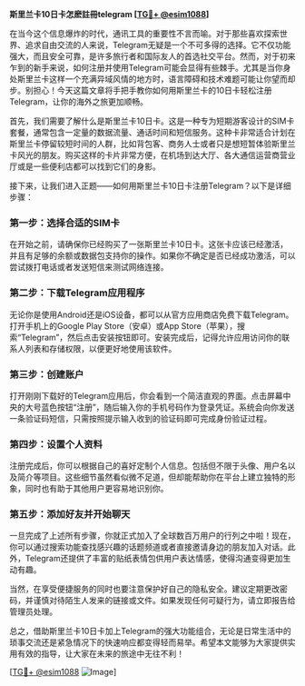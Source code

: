 **斯里兰卡10日卡怎麽註冊telegram [[TG💪+ @esim1088](https://t.me/s/esim1088)]**

在当今这个信息爆炸的时代，通讯工具的重要性不言而喻。对于那些喜欢探索世界、追求自由交流的人来说，Telegram无疑是一个不可多得的选择。它不仅功能强大，而且安全可靠，是许多旅行者和国际友人的首选社交平台。然而，对于初来乍到的新手来说，如何注册并使用Telegram可能会显得有些棘手。尤其是当你身处斯里兰卡这样一个充满异域风情的地方时，语言障碍和技术难题可能让你望而却步。别担心！今天这篇文章将手把手教你如何用斯里兰卡的10日卡轻松注册Telegram，让你的海外之旅更加顺畅。

首先，我们需要了解什么是斯里兰卡10日卡。这是一种专为短期游客设计的SIM卡套餐，通常包含一定量的数据流量、通话时间和短信服务。这种卡非常适合计划在斯里兰卡停留较短时间的人群，比如背包客、商务人士或者只是想短暂体验斯里兰卡风光的朋友。购买这样的卡片非常方便，在机场到达大厅、各大通信运营商营业厅或是一些便利店都可以找到它们的身影。

接下来，让我们进入正题——如何用斯里兰卡10日卡注册Telegram？以下是详细步骤：

### 第一步：选择合适的SIM卡
在开始之前，请确保你已经购买了一张斯里兰卡10日卡。这张卡应该已经激活，并且有足够的余额或数据包支持你的操作。如果你不确定是否已经成功激活，可以尝试拨打电话或者发送短信来测试网络连接。

### 第二步：下载Telegram应用程序
无论你是使用Android还是iOS设备，都可以从官方应用商店免费下载Telegram。打开手机上的Google Play Store（安卓）或App Store（苹果），搜索“Telegram”，然后点击安装按钮即可。安装完成后，记得允许应用访问你的联系人列表和存储权限，以便更好地使用该软件。

### 第三步：创建账户
打开刚刚下载好的Telegram应用后，你会看到一个简洁直观的界面。点击屏幕中央的大号蓝色按钮“注册”，随后输入你的手机号码作为登录凭证。系统会向你发送一条验证码短信，只需按照提示输入收到的验证码即可完成身份验证过程。

### 第四步：设置个人资料
注册完成后，你可以根据自己的喜好定制个人信息。包括但不限于头像、用户名以及简介等项目。这些细节虽然看似微不足道，但却能帮助你在平台上建立独特的形象，同时也有助于其他用户更容易地识别你。

### 第五步：添加好友并开始聊天
一旦完成了上述所有步骤，你就正式加入了全球数百万用户的行列之中啦！现在，你可以通过搜索功能查找感兴趣的话题频道或者直接邀请身边的朋友加入对话。此外，Telegram还提供了丰富的贴纸表情包供用户表达情感，使得沟通变得更加生动有趣。

当然，在享受便捷服务的同时也要注意保护好自己的隐私安全。建议定期更改密码，并谨慎对待陌生人发来的链接或文件。如果发现任何可疑行为，请立即报告给管理员处理。

总之，借助斯里兰卡10日卡加上Telegram的强大功能组合，无论是日常生活中的琐事交流还是紧急情况下的快速响应都变得轻而易举。希望本文能够为大家提供实用有效的指导，让大家在未来的旅途中无往不利！

[[TG💪+ @esim1088](https://t.me/s/esim1088) ![Image](https://i.postimg.cc/4NQfJmqS/Snipaste-2025-05-13-00-14-12.png)]